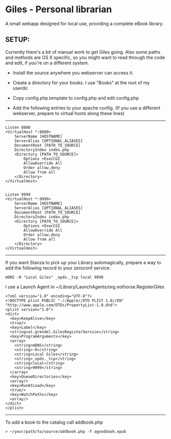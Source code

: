 # Giles - Personal librarian #

A small webapp designed for local use, providing a complete eBook library.

## SETUP: ##

Currently there's a bit of manual work to get Giles going. Also some paths and methods are OS X specific, so you might want to read through the code and edit, if you're on a different system.

* Install the source anywhere you webserver can access it.
* Create a directory for your books. I use "Books" at the root of my userdir.
* Copy config.php.template to config.php and edit config.php

* Add the following entries to your apache config.
  (If you use a different webserver, prepare to virtual hosts along these lines)

---



    Listen 8080
    <VirtualHost *:8080>
        ServerName [HOSTNAME]
        ServerAlias [OPTIONAL_ALIASES]
        DocumentRoot [PATH_TO_SOURCE]
        DirectoryIndex index.php
        <Directory [PATH_TO_SOURCE]>
            Options +ExecCGI
            AllowOverride All
            Order allow,deny
            Allow from all
        </Directory>
    </VirtualHost>


    Listen 9999
    <VirtualHost *:9999>
        ServerName [HOSTNAME]
        ServerAlias [OPTIONAL_ALIASES]
        DocumentRoot [PATH_TO_SOURCE]
        DirectoryIndex index.php
        <Directory [PATH_TO_SOURCE]>
            Options +ExecCGI
            AllowOverride All
            Order allow,deny
            Allow from all
        </Directory>
    </VirtualHost>

---

If you want Stanza to pick up your Library automagically, prepare a way to add 
the following record to your zeroconf service:

    mDNS -R "Local Giles" _opds._tcp local 9999

I use a Launch Agent in ~/Library/LaunchAgents/org.nothorse.RegisterGiles

    <?xml version="1.0" encoding="UTF-8"?>
    <!DOCTYPE plist PUBLIC "-//Apple//DTD PLIST 1.0//EN" "http://www.apple.com/DTDs/PropertyList-1.0.dtd">
    <plist version="1.0">
    <dict>
      <key>KeepAlive</key>
      <true/>
      <key>Label</key>
      <string>at.grendel.GilesRegisterService</string>
      <key>ProgramArguments</key>
      <array>
        <string>mDNS</string>
        <string>-R</string>
        <string>Local Giles</string>
        <string>_opds._tcp</string>
        <string>local</string>
        <string>9999</string>
      </array>
      <key>QueueDirectories</key>
      <array/>
      <key>RunAtLoad</key>
      <true/>
      <key>WatchPaths</key>
      <array/>
    </dict>
    </plist>
    
---

To add a book to the catalog call addbook.php
  
    > ~/your/path/to/source/addbook.php -f agoodbook.epub